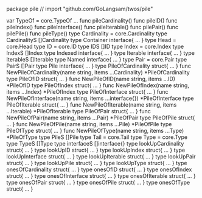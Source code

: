 package pile // import "github.com/GoLangsam/twos/pile"

var TypeOf = core.TypeOf ...
func pileCardinality()
func pileID()
func pileIndex()
func pileInterface()
func pileIterable()
func pilePair()
func pilePile()
func pileType()
type Cardinality = core.Cardinality
type CardinalityS []Cardinality
type Container interface{ ... }
type Head = core.Head
type ID = core.ID
type IDS []ID
type Index = core.Index
type IndexS []Index
type Indexed interface{ ... }
type Iterable interface{ ... }
type IterableS []Iterable
type Named interface{ ... }
type Pair = core.Pair
type PairS []Pair
type Pile interface{ ... }
type PileOfCardinality struct{ ... }
    func NewPileOfCardinality(name string, items ...Cardinality) *PileOfCardinality
type PileOfID struct{ ... }
    func NewPileOfID(name string, items ...ID) *PileOfID
type PileOfIndex struct{ ... }
    func NewPileOfIndex(name string, items ...Index) *PileOfIndex
type PileOfInterface struct{ ... }
    func NewPileOfInterface(name string, items ...interface{}) *PileOfInterface
type PileOfIterable struct{ ... }
    func NewPileOfIterable(name string, items ...Iterable) *PileOfIterable
type PileOfPair struct{ ... }
    func NewPileOfPair(name string, items ...Pair) *PileOfPair
type PileOfPile struct{ ... }
    func NewPileOfPile(name string, items ...Pile) *PileOfPile
type PileOfType struct{ ... }
    func NewPileOfType(name string, items ...Type) *PileOfType
type PileS []Pile
type Tail = core.Tail
type Type = core.Type
type TypeS []Type
type interfaceS []interface{}
type lookUpCardinality struct{ ... }
type lookUpID struct{ ... }
type lookUpIndex struct{ ... }
type lookUpInterface struct{ ... }
type lookUpIterable struct{ ... }
type lookUpPair struct{ ... }
type lookUpPile struct{ ... }
type lookUpType struct{ ... }
type onesOfCardinality struct{ ... }
type onesOfID struct{ ... }
type onesOfIndex struct{ ... }
type onesOfInterface struct{ ... }
type onesOfIterable struct{ ... }
type onesOfPair struct{ ... }
type onesOfPile struct{ ... }
type onesOfType struct{ ... }
